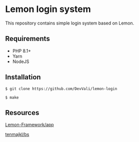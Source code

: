 # Lemon login system

This repository contains simple login system based on Lemon.

## Requirements 

- PHP 8.1+
- Yarn
- NodeJS

## Installation

```
$ git clone https://github.com/DevVali/lemon-login

$ make
```

## Resources

[Lemon-Framework/app](https://github.com/Lemon-Framework/app)

[tenmajkl/bs](https://github.com/tenmajkl/bs)
